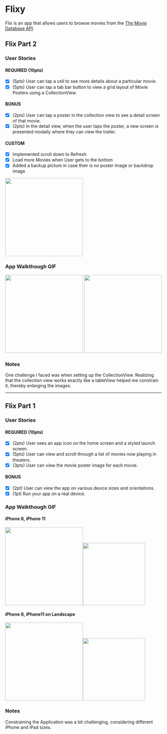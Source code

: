 #  Flixy
Flix is an app that allows users to browse movies from the [The Movie Database API](http://docs.themoviedb.apiary.io/#).


## Flix Part 2

### User Stories

#### REQUIRED (10pts)
- [x] (5pts) User can tap a cell to see more details about a particular movie.
- [x] (5pts) User can tap a tab bar button to view a grid layout of Movie Posters using a CollectionView.

#### BONUS
- [x] (2pts) User can tap a poster in the collection view to see a detail screen of that movie.
- [x] (2pts) In the detail view, when the user taps the poster, a new screen is presented modally where they can view the trailer.

#### CUSTOM
- [x] Implemented scroll down to Refresh
- [x] Load more Movies when User gets to the bottom
- [x] Added a backup picture in case their is no poster image or backdrop image

<img src="https://user-images.githubusercontent.com/32272045/70847871-2fa72200-1e2f-11ea-8c43-94da6e4417fb.gif" width=250>

### App Walkthough GIF

<img src="https://user-images.githubusercontent.com/32272045/70370620-d79c7880-188e-11ea-8ddf-95e71f21e03b.gif" width=250> <img src="https://user-images.githubusercontent.com/32272045/70387182-6b417800-1967-11ea-882c-b9d03e1cdaf6.gif" width=250><br>

### Notes
One challenge I faced was when setting up the CollectionView. Realizing that the collection view works exactly like a tableView helped me constrain it, thereby enlarging the images.

---

## Flix Part 1

### User Stories

#### REQUIRED (10pts)
- [x] (2pts) User sees an app icon on the home screen and a styled launch screen.
- [x] (5pts) User can view and scroll through a list of movies now playing in theaters.
- [x] (3pts) User can view the movie poster image for each movie.

#### BONUS
- [x] (2pt) User can view the app on various device sizes and orientations.
- [x] (1pt) Run your app on a real device.

### App Walkthough GIF

#### iPhone 8, iPhone 11
<img src="https://user-images.githubusercontent.com/32272045/69838990-64a25a80-121b-11ea-8a46-55343ec83e07.gif" width=250><img src='https://user-images.githubusercontent.com/32272045/69839447-345bbb80-121d-11ea-9923-4c826f702669.gif' width=200><br>

#### iPhone 8, iPhone11 on Landscape
<img src='https://user-images.githubusercontent.com/32272045/69839655-117dd700-121e-11ea-9243-6209139e3bdf.gif' width=250><img src='https://user-images.githubusercontent.com/32272045/69839983-784fc000-121f-11ea-9eeb-2a5c6d4c3adb.gif' width=200><br>

### Notes
Constraining the Application was a bit challenging, considering different iPhone and iPad sizes.
